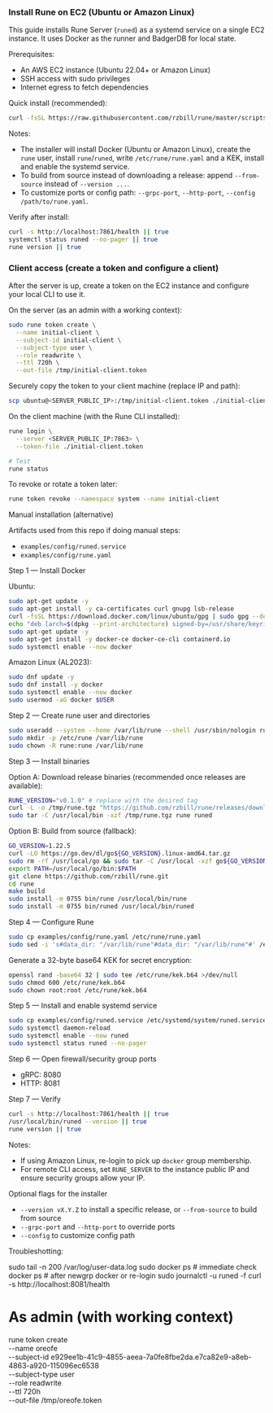 ### Install Rune on EC2 (Ubuntu or Amazon Linux)

This guide installs Rune Server (`runed`) as a systemd service on a single EC2 instance. It uses Docker as the runner and BadgerDB for local state.

Prerequisites:
- An AWS EC2 instance (Ubuntu 22.04+ or Amazon Linux)
- SSH access with sudo privileges
- Internet egress to fetch dependencies

Quick install (recommended):
```bash
curl -fsSL https://raw.githubusercontent.com/rzbill/rune/master/scripts/install-rune.sh | sudo bash -s -- --version v0.1.0
```

Notes:
- The installer will install Docker (Ubuntu or Amazon Linux), create the `rune` user, install `rune`/`runed`, write `/etc/rune/rune.yaml` and a KEK, install and enable the systemd service.
- To build from source instead of downloading a release: append `--from-source` instead of `--version ...`.
- To customize ports or config path: `--grpc-port`, `--http-port`, `--config /path/to/rune.yaml`.

Verify after install:
```bash
curl -s http://localhost:7861/health || true
systemctl status runed --no-pager || true
rune version || true
```

### Client access (create a token and configure a client)

After the server is up, create a token on the EC2 instance and configure your local CLI to use it.

On the server (as an admin with a working context):
```bash
sudo rune token create \
  --name initial-client \
  --subject-id initial-client \
  --subject-type user \
  --role readwrite \
  --ttl 720h \
  --out-file /tmp/initial-client.token
```

Securely copy the token to your client machine (replace IP and path):
```bash
scp ubuntu@<SERVER_PUBLIC_IP>:/tmp/initial-client.token ./initial-client.token
```

On the client machine (with the Rune CLI installed):
```bash
rune login \
  --server <SERVER_PUBLIC_IP:7863> \
  --token-file ./initial-client.token

# Test
rune status
```

To revoke or rotate a token later:
```bash
rune token revoke --namespace system --name initial-client
```

Manual installation (alternative)

Artifacts used from this repo if doing manual steps:
- `examples/config/runed.service`
- `examples/config/rune.yaml`

Step 1 — Install Docker

Ubuntu:
```bash
sudo apt-get update -y
sudo apt-get install -y ca-certificates curl gnupg lsb-release
curl -fsSL https://download.docker.com/linux/ubuntu/gpg | sudo gpg --dearmor -o /usr/share/keyrings/docker.gpg
echo "deb [arch=$(dpkg --print-architecture) signed-by=/usr/share/keyrings/docker.gpg] https://download.docker.com/linux/ubuntu $(. /etc/os-release && echo $UBUNTU_CODENAME) stable" | sudo tee /etc/apt/sources.list.d/docker.list > /dev/null
sudo apt-get update -y
sudo apt-get install -y docker-ce docker-ce-cli containerd.io
sudo systemctl enable --now docker
```

Amazon Linux (AL2023):
```bash
sudo dnf update -y
sudo dnf install -y docker
sudo systemctl enable --now docker
sudo usermod -aG docker $USER
```

Step 2 — Create rune user and directories
```bash
sudo useradd --system --home /var/lib/rune --shell /usr/sbin/nologin rune || true
sudo mkdir -p /etc/rune /var/lib/rune
sudo chown -R rune:rune /var/lib/rune
```

Step 3 — Install binaries

Option A: Download release binaries (recommended once releases are available):
```bash
RUNE_VERSION="v0.1.0" # replace with the desired tag
curl -L -o /tmp/rune.tgz "https://github.com/rzbill/rune/releases/download/${RUNE_VERSION}/rune_linux_amd64.tar.gz"
sudo tar -C /usr/local/bin -xzf /tmp/rune.tgz rune runed
```

Option B: Build from source (fallback):
```bash
GO_VERSION=1.22.5
curl -LO https://go.dev/dl/go${GO_VERSION}.linux-amd64.tar.gz
sudo rm -rf /usr/local/go && sudo tar -C /usr/local -xzf go${GO_VERSION}.linux-amd64.tar.gz
export PATH=/usr/local/go/bin:$PATH
git clone https://github.com/rzbill/rune.git
cd rune
make build
sudo install -m 0755 bin/rune /usr/local/bin/rune
sudo install -m 0755 bin/runed /usr/local/bin/runed
```

Step 4 — Configure Rune
```bash
sudo cp examples/config/rune.yaml /etc/rune/rune.yaml
sudo sed -i 's#data_dir: "/var/lib/rune"#data_dir: "/var/lib/rune"#' /etc/rune/rune.yaml
```

Generate a 32-byte base64 KEK for secret encryption:
```bash
openssl rand -base64 32 | sudo tee /etc/rune/kek.b64 >/dev/null
sudo chmod 600 /etc/rune/kek.b64
sudo chown root:root /etc/rune/kek.b64
```

Step 5 — Install and enable systemd service
```bash
sudo cp examples/config/runed.service /etc/systemd/system/runed.service
sudo systemctl daemon-reload
sudo systemctl enable --now runed
sudo systemctl status runed --no-pager
```

Step 6 — Open firewall/security group ports
- gRPC: 8080
- HTTP: 8081

Step 7 — Verify
```bash
curl -s http://localhost:7861/health || true
/usr/local/bin/runed --version || true
rune version || true
```

Notes:
- If using Amazon Linux, re-login to pick up `docker` group membership.
- For remote CLI access, set `RUNE_SERVER` to the instance public IP and ensure security groups allow your IP.

Optional flags for the installer
- `--version vX.Y.Z` to install a specific release, or `--from-source` to build from source
- `--grpc-port` and `--http-port` to override ports
- `--config` to customize config path



Troubleshotting:

sudo tail -n 200 /var/log/user-data.log
sudo docker ps           # immediate check
docker ps                # after newgrp docker or re-login
sudo journalctl -u runed -f
curl -s http://localhost:8081/health



# As admin (with working context)
rune token create \
  --name oreofe \
  --subject-id e929ee1b-41c9-4855-aeea-7a0fe8fbe2da.e7ca82e9-a8eb-4863-a920-115096ec6538 \
  --subject-type user \
  --role readwrite \
  --ttl 720h \
  --out-file /tmp/oreofe.token